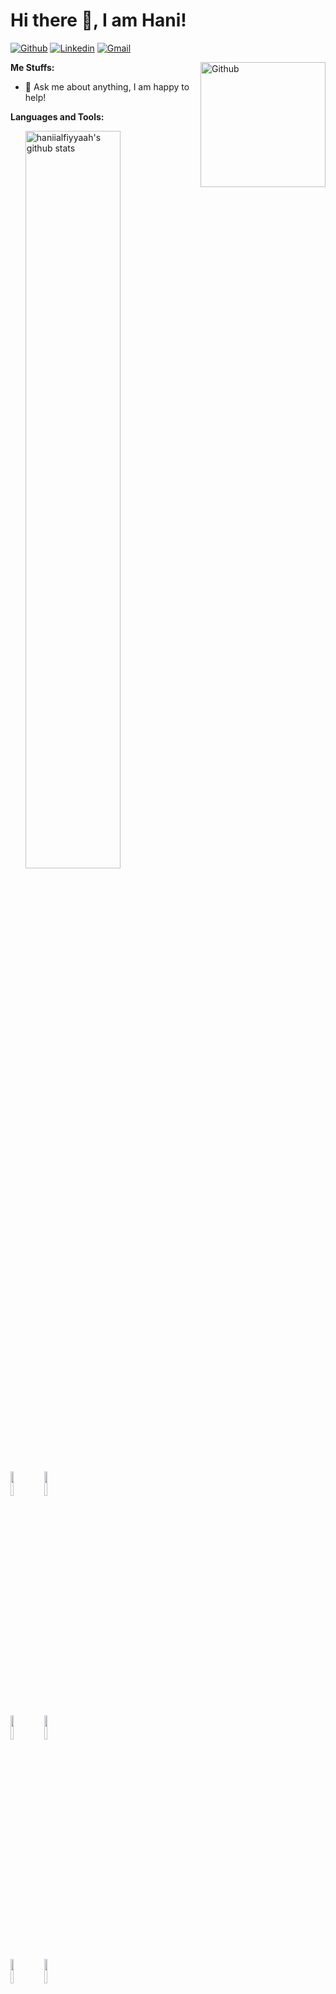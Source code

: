 # Hi there 👋, I am Hani!

<!-- 
[![Linkedin Badge](https://img.shields.io/badge/-haniialfiyyaah-blue?style=flat-square&logo=Linkedin&logoColor=white&link=https://www.linkedin.com/in/haniialfiyyaah/)](https://www.linkedin.com/in/haniialfiyyaah/) -->

[![Github](https://img.shields.io/badge/-Github-000?style=flat&logo=Github&logoColor=white)](https://github.com/haniialfiyyaah)
[![Linkedin](https://img.shields.io/badge/-LinkedIn-blue?style=flat&logo=Linkedin&logoColor=white)](https://www.linkedin.com/in/haniialfiyyaah/)
[![Gmail](https://img.shields.io/badge/-Gmail-c14438?style=flat&logo=Gmail&logoColor=white)](mailto:hanii.alfiyyah@gmail.com)

**Me Stuffs:**
<a href="https://www.hacktiv8.com/" target="_blank">
  <img width="200px" align="right" alt="Github" src="https://media.giphy.com/media/Ll22OhMLAlVDb8UQWe/giphy.gif" />
</a>
<!-- - 🔭 I’m currently working on Back End Developer -->
<!-- - 🌱 I’m currently learning Mobile Development. -->
- 💬 Ask me about anything, I am happy to help!
<!-- - ⚡ Fun fact: I watch movies! -->

**Languages and Tools:**
<p>
  <a href="https://github.com/haniialfiyyaah">
    <img width="55%" align="right" alt="haniialfiyyaah's github stats" src="https://github-readme-stats.vercel.app/api?username=haniialfiyyaah&show_icons=true&hide_border=true" />
  </a>
  
  <!-- Your languages and tools. Be careful with the alignment. 
  You can use this sites to get logos: https://www.vectorlogo.zone or https://simpleicons.org/
  -->
  <code><img width="10%" src="https://www.vectorlogo.zone/logos/javascript/javascript-ar21.svg"></code>
  <code><img width="10%" src="https://www.vectorlogo.zone/logos/typescriptlang/typescriptlang-ar21.svg"></code>
  <br />
  <code><img width="10%" src="https://www.vectorlogo.zone/logos/nodejs/nodejs-ar21.svg"></code>
  <code><img width="10%" src="https://www.vectorlogo.zone/logos/reactjs/reactjs-ar21.svg"></code>
  <br />
  <code><img width="10%" src="https://www.vectorlogo.zone/logos/postgresql/postgresql-ar21.svg"></code>
  <code><img width="10%" src="https://www.vectorlogo.zone/logos/mongodb/mongodb-ar21.svg"></code>
</p>

<!-- ![Hani's GitHub stats](https://github-readme-stats.vercel.app/api?username=haniialfiyyaah&show_icons=true&theme=radical) -->
